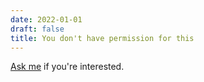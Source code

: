 ```yaml
---
date: 2022-01-01
draft: false
title: You don't have permission for this
---
```

[Ask me](/contact/) if you're interested.

